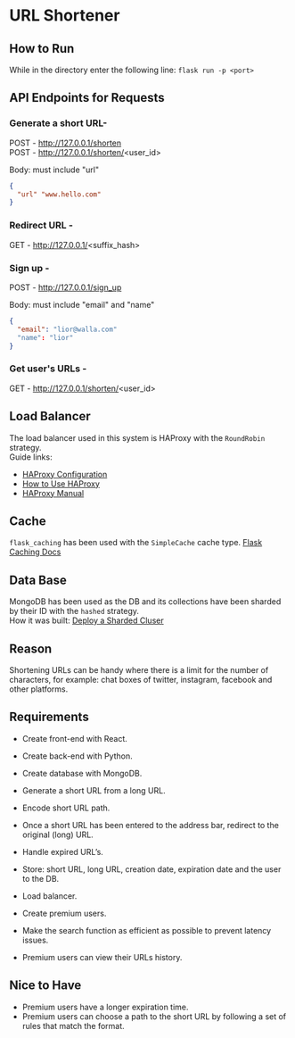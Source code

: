 # URL Shortener

## How to Run
While in the directory enter the following line: `flask run -p <port>`

## API Endpoints for Requests
### Generate a short URL-
POST - http://127.0.0.1/shorten <br>
POST - http://127.0.0.1/shorten/<user_id>

Body: must include "url"
```json
{
  "url" "www.hello.com"
}
```

### Redirect URL -
GET - http://127.0.0.1/<suffix_hash>

### Sign up -
POST - http://127.0.0.1/sign_up

Body: must include "email" and "name"
```json
{
  "email": "lior@walla.com"
  "name": "lior"
}
```

### Get user's URLs -
GET - http://127.0.0.1/shorten/<user_id>

## Load Balancer
The load balancer used in this system is HAProxy with the `RoundRobin` strategy.<br>
Guide links: 
- [HAProxy Configuration](https://www.haproxy.com/blog/the-four-essential-sections-of-an-haproxy-configuration/#:~:text=There%20are%20four%20essential%20sections,routed%20to%20your%20backend%20servers.)
- [How to Use HAProxy](https://www.digitalocean.com/community/tutorials/how-to-use-haproxy-to-set-up-http-load-balancing-on-an-ubuntu-vps)
- [HAProxy Manual](https://www.haproxy.org/download/1.4/doc/configuration.txt)

## Cache
`flask_caching` has been used with the `SimpleCache` cache type. [Flask Caching Docs](https://flask-caching.readthedocs.io/en/latest/)

## Data Base
MongoDB has been used as the DB and its collections have been sharded by their ID with the `hashed` strategy.<br>
How it was built: [Deploy a Sharded Cluser](https://www.mongodb.com/docs/manual/tutorial/deploy-shard-cluster/)

## Reason
Shortening URLs can be handy where there is a limit for the number of characters, for example: chat boxes of twitter, instagram, facebook and other platforms.

## Requirements
- Create front-end with React.
- Create back-end with Python.
- Create database with MongoDB.

- Generate a short URL from a long URL.
- Encode short URL path.
- Once a short URL has been entered to the address bar, redirect to the original (long) URL.
- Handle expired URL’s.
- Store: short URL, long URL, creation date, expiration date and the user to the DB.
- Load balancer.
- Create premium users.
- Make the search function as efficient as possible to prevent latency issues.
- Premium users can view their URLs history.

## Nice to Have
- Premium users have a longer expiration time.
- Premium users can choose a path to the short URL by following a set of rules that match the format.
